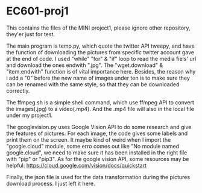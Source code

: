 # EC601-proj1
This contains the files of the MINI project1, please ignore other repository, they'er just for test.

The main program is temp.py, which quote the twitter API tweepy, and have the function of downloading the pictures from specific twitter account gave at the end of code. I used "while" "for" & "if" loop to read the media fiels' url and download the ones endwith ".jpg". The "wget.download" & "item.endwith" function is of vital importance here. Besides, the reason why i add a "0" before the new name of images under ten is to make sure they can be renamed with the same style, so that they can be downloaded correctly. 

The ffmpeg.sh is a simple shell command, which use ffmpeg API to convert the images(.jpg) to a video(.mp4). And the .mp4 file will also in the local file under my project1.

The googlevision.py uses Google Vision API to do some research and give the features of pictures. For each image, the code gives some labels and print them on the screen. It maybe kind of weird when I import the "google.cloud" module, some erro comes out like "No module named google.cloud", we need to make sure it has been installed in the right file with "pip" or "pip3". 
As for the google vision API, some resources may be helpful:
https://cloud.google.com/vision/docs/quickstart

Finally, the json file is used for the data transformation during the pictures download process. I just left it here.

